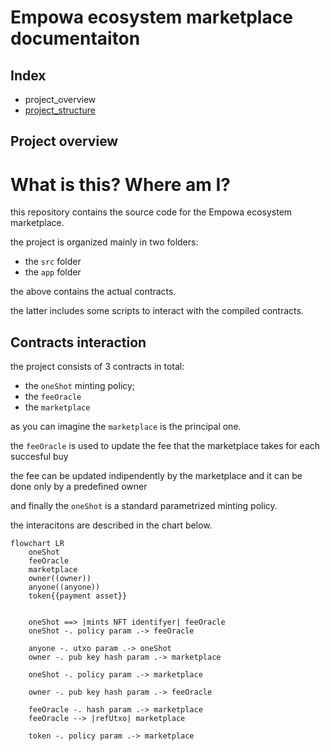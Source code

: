 # Empowa ecosystem marketplace documentaiton

## Index

- project_overview
- [project_structure](./project_structure/README.md)

## Project overview

# What is this? Where am I?

this repository contains the source code for the Empowa ecosystem marketplace.

the project is organized mainly in two folders:

- the `src` folder
- the `app` folder

the above contains the actual contracts.

the latter includes some scripts to interact with the compiled contracts.

## Contracts interaction

the project consists of 3 contracts in total:

- the `oneShot` minting policy;
- the `feeOracle`
- the `marketplace`

as you can imagine the `marketplace` is the principal one.

the `feeOracle` is used to update the fee that the marketplace takes for each succesful buy

the fee can be updated indipendently by the marketplace and it can be done only by a predefined owner

and finally the `oneShot` is a standard parametrized minting policy.

the interacitons are described in the chart below.

```mermaid
flowchart LR
    oneShot
    feeOracle
    marketplace
    owner((owner))
    anyone((anyone))
    token{{payment asset}}


    oneShot ==> |mints NFT identifyer| feeOracle
    oneShot -. policy param .-> feeOracle

    anyone -. utxo param .-> oneShot
    owner -. pub key hash param .-> marketplace

    oneShot -. policy param .-> marketplace
    
    owner -. pub key hash param .-> feeOracle

    feeOracle -. hash param .-> marketplace
    feeOracle --> |refUtxo| marketplace
    
    token -. policy param .-> marketplace
```